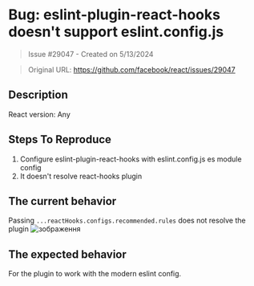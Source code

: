 # Bug:  eslint-plugin-react-hooks doesn't support eslint.config.js 

> Issue #29047 - Created on 5/13/2024

> Original URL: https://github.com/facebook/react/issues/29047

## Description

<!--
  Please provide a clear and concise description of what the bug is. Include
  screenshots if needed. Please test using the latest version of the relevant
  React packages to make sure your issue has not already been fixed.
-->

React version: Any

## Steps To Reproduce

1. Configure eslint-plugin-react-hooks with eslint.config.js es module config
2. It doesn't resolve react-hooks plugin

## The current behavior

Passing `...reactHooks.configs.recommended.rules`  does not resolve the plugin
![зображення](https://github.com/facebook/react/assets/167980386/af3699c3-7dcd-403b-a457-409e77dfcf97)

## The expected behavior

For the plugin to work with the modern eslint config.
